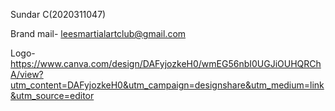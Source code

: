 Sundar C(2020311047)

Brand mail- leesmartialartclub@gmail.com 

Logo- https://www.canva.com/design/DAFyjozkeH0/wmEG56nbI0UGJiOUHQRChA/view?utm_content=DAFyjozkeH0&utm_campaign=designshare&utm_medium=link&utm_source=editor 
